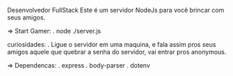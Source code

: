Desenvolvedor FullStack
Este é um servidor NodeJs para você brincar com seus amigos.

=> Start Gamer:
 . node ./server.js

curiosidades:
 . Ligue o servidor em uma maquina, e fala assim pros seus amigos aquele que quebrar a senha do servidor, vai entrar pros anonymous.

=> Dependencas:
  . express
  . body-parser
  . dotenv
